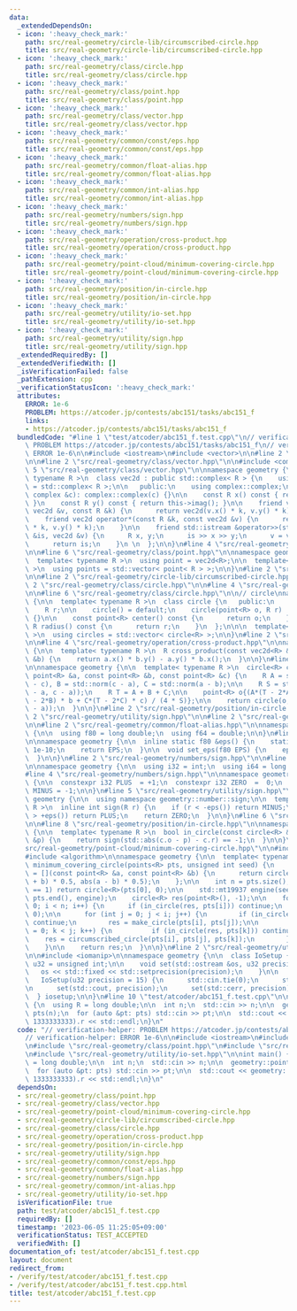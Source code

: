 ```yaml
---
data:
  _extendedDependsOn:
  - icon: ':heavy_check_mark:'
    path: src/real-geometry/circle-lib/circumscribed-circle.hpp
    title: src/real-geometry/circle-lib/circumscribed-circle.hpp
  - icon: ':heavy_check_mark:'
    path: src/real-geometry/class/circle.hpp
    title: src/real-geometry/class/circle.hpp
  - icon: ':heavy_check_mark:'
    path: src/real-geometry/class/point.hpp
    title: src/real-geometry/class/point.hpp
  - icon: ':heavy_check_mark:'
    path: src/real-geometry/class/vector.hpp
    title: src/real-geometry/class/vector.hpp
  - icon: ':heavy_check_mark:'
    path: src/real-geometry/common/const/eps.hpp
    title: src/real-geometry/common/const/eps.hpp
  - icon: ':heavy_check_mark:'
    path: src/real-geometry/common/float-alias.hpp
    title: src/real-geometry/common/float-alias.hpp
  - icon: ':heavy_check_mark:'
    path: src/real-geometry/common/int-alias.hpp
    title: src/real-geometry/common/int-alias.hpp
  - icon: ':heavy_check_mark:'
    path: src/real-geometry/numbers/sign.hpp
    title: src/real-geometry/numbers/sign.hpp
  - icon: ':heavy_check_mark:'
    path: src/real-geometry/operation/cross-product.hpp
    title: src/real-geometry/operation/cross-product.hpp
  - icon: ':heavy_check_mark:'
    path: src/real-geometry/point-cloud/minimum-covering-circle.hpp
    title: src/real-geometry/point-cloud/minimum-covering-circle.hpp
  - icon: ':heavy_check_mark:'
    path: src/real-geometry/position/in-circle.hpp
    title: src/real-geometry/position/in-circle.hpp
  - icon: ':heavy_check_mark:'
    path: src/real-geometry/utility/io-set.hpp
    title: src/real-geometry/utility/io-set.hpp
  - icon: ':heavy_check_mark:'
    path: src/real-geometry/utility/sign.hpp
    title: src/real-geometry/utility/sign.hpp
  _extendedRequiredBy: []
  _extendedVerifiedWith: []
  _isVerificationFailed: false
  _pathExtension: cpp
  _verificationStatusIcon: ':heavy_check_mark:'
  attributes:
    ERROR: 1e-6
    PROBLEM: https://atcoder.jp/contests/abc151/tasks/abc151_f
    links:
    - https://atcoder.jp/contests/abc151/tasks/abc151_f
  bundledCode: "#line 1 \"test/atcoder/abc151_f.test.cpp\"\n// verification-helper:\
    \ PROBLEM https://atcoder.jp/contests/abc151/tasks/abc151_f\n// verification-helper:\
    \ ERROR 1e-6\n\n#include <iostream>\n#include <vector>\n\n#line 2 \"src/real-geometry/class/point.hpp\"\
    \n\n#line 2 \"src/real-geometry/class/vector.hpp\"\n\n#include <complex>\n#line\
    \ 5 \"src/real-geometry/class/vector.hpp\"\n\nnamespace geometry {\n\n  template<\
    \ typename R >\n  class vec2d : public std::complex< R > {\n    using complex\
    \ = std::complex< R >;\n\n   public:\n    using complex::complex;\n\n    vec2d(const\
    \ complex &c): complex::complex(c) {}\n\n    const R x() const { return this->real();\
    \ }\n    const R y() const { return this->imag(); }\n\n    friend vec2d operator*(const\
    \ vec2d &v, const R &k) {\n      return vec2d(v.x() * k, v.y() * k);\n    }\n\n\
    \    friend vec2d operator*(const R &k, const vec2d &v) {\n      return vec2d(v.x()\
    \ * k, v.y() * k);\n    }\n\n    friend std::istream &operator>>(std::istream\
    \ &is, vec2d &v) {\n      R x, y;\n      is >> x >> y;\n      v = vec2d(x, y);\n\
    \      return is;\n    }\n \n  };\n\n}\n#line 4 \"src/real-geometry/class/point.hpp\"\
    \n\n#line 6 \"src/real-geometry/class/point.hpp\"\n\nnamespace geometry {\n\n\
    \  template< typename R >\n  using point = vec2d<R>;\n\n  template< typename R\
    \ >\n  using points = std::vector< point< R > >;\n\n}\n#line 2 \"src/real-geometry/point-cloud/minimum-covering-circle.hpp\"\
    \n\n#line 2 \"src/real-geometry/circle-lib/circumscribed-circle.hpp\"\n\n#line\
    \ 2 \"src/real-geometry/class/circle.hpp\"\n\n#line 4 \"src/real-geometry/class/circle.hpp\"\
    \n\n#line 6 \"src/real-geometry/class/circle.hpp\"\n\n// circle\nnamespace geometry\
    \ {\n\n  template< typename R >\n  class circle {\n   public:\n    point<R> o;\n\
    \    R r;\n\n    circle() = default;\n    circle(point<R> o, R r) : o(o), r(r)\
    \ {}\n\n    const point<R> center() const {\n      return o;\n    }\n\n    const\
    \ R radius() const {\n      return r;\n    }\n  };\n\n\n  template< typename R\
    \ >\n  using circles = std::vector< circle<R> >;\n\n}\n#line 2 \"src/real-geometry/operation/cross-product.hpp\"\
    \n\n#line 4 \"src/real-geometry/operation/cross-product.hpp\"\n\nnamespace geometry\
    \ {\n\n  template< typename R >\n  R cross_product(const vec2d<R> &a, const vec2d<R>\
    \ &b) {\n    return a.x() * b.y() - a.y() * b.x();\n  }\n\n}\n#line 6 \"src/real-geometry/circle-lib/circumscribed-circle.hpp\"\
    \n\nnamespace geometry {\n\n  template< typename R >\n  circle<R> circumscribed_circle(const\
    \ point<R> &a, const point<R> &b, const point<R> &c) {\n    R A = std::norm(b\
    \ - c), B = std::norm(c - a), C = std::norm(a - b);\n\n    R S = std::norm(cross_product<R>(b\
    \ - a, c - a));\n    R T = A + B + C;\n\n    point<R> o{(A*(T - 2*A) * a + B*(T\
    \ - 2*B) * b + C*(T - 2*C) * c) / (4 * S)};\n\n    return circle(o, std::abs(o\
    \ - a));\n  }\n\n}\n#line 2 \"src/real-geometry/position/in-circle.hpp\"\n\n#line\
    \ 2 \"src/real-geometry/utility/sign.hpp\"\n\n#line 2 \"src/real-geometry/common/const/eps.hpp\"\
    \n\n#line 2 \"src/real-geometry/common/float-alias.hpp\"\n\nnamespace geometry\
    \ {\n\n  using f80 = long double;\n  using f64 = double;\n\n}\n#line 4 \"src/real-geometry/common/const/eps.hpp\"\
    \n\nnamespace geometry {\n\n  inline static f80 &eps() {\n    static f80 EPS =\
    \ 1e-10;\n    return EPS;\n  }\n\n  void set_eps(f80 EPS) {\n    eps() = EPS;\n\
    \  }\n\n}\n#line 2 \"src/real-geometry/numbers/sign.hpp\"\n\n#line 2 \"src/real-geometry/common/int-alias.hpp\"\
    \n\nnamespace geometry {\n\n  using i32 = int;\n  using i64 = long long;\n\n}\n\
    #line 4 \"src/real-geometry/numbers/sign.hpp\"\n\nnamespace geometry::number::sign\
    \ {\n\n  constexpr i32 PLUS  = +1;\n  constexpr i32 ZERO  =  0;\n  constexpr i32\
    \ MINUS = -1;\n\n}\n#line 5 \"src/real-geometry/utility/sign.hpp\"\n\nnamespace\
    \ geometry {\n\n  using namespace geometry::number::sign;\n\n  template< typename\
    \ R >\n  inline int sign(R r) {\n    if (r < -eps()) return MINUS;\n    if (r\
    \ > +eps()) return PLUS;\n    return ZERO;\n  }\n\n}\n#line 6 \"src/real-geometry/position/in-circle.hpp\"\
    \n\n#line 8 \"src/real-geometry/position/in-circle.hpp\"\n\nnamespace geometry\
    \ {\n\n  template< typename R >\n  bool in_circle(const circle<R> &c, const point<R>\
    \ &p) {\n    return sign(std::abs(c.o - p) - c.r) == -1;\n  }\n\n}\n#line 7 \"\
    src/real-geometry/point-cloud/minimum-covering-circle.hpp\"\n\n#include <random>\n\
    #include <algorithm>\n\nnamespace geometry {\n\n  template< typename R >\n  circle<R>\
    \ minimum_covering_circle(points<R> pts, unsigned int seed) {\n    auto make_circle\
    \ = [](const point<R> &a, const point<R> &b) {\n      return circle<R>(point<R>(a\
    \ + b) * 0.5, abs(a - b) * 0.5);\n    };\n\n    int n = pts.size();\n    if (n\
    \ == 1) return circle<R>(pts[0], 0);\n\n    std::mt19937 engine(seed);\n    std::shuffle(pts.begin(),\
    \ pts.end(), engine);\n    circle<R> res(point<R>(), -1);\n\n    for (int i =\
    \ 0; i < n; i++) {\n      if (in_circle(res, pts[i])) continue;\n      res = circle<R>(pts[i],\
    \ 0);\n\n      for (int j = 0; j < i; j++) {\n        if (in_circle(res, pts[j]))\
    \ continue;\n        res = make_circle(pts[i], pts[j]);\n\n        for (int k\
    \ = 0; k < j; k++) {\n          if (in_circle(res, pts[k])) continue;\n      \
    \    res = circumscribed_circle(pts[i], pts[j], pts[k]);\n        }\n      }\n\
    \    }\n\n    return res;\n  }\n\n}\n#line 2 \"src/real-geometry/utility/io-set.hpp\"\
    \n\n#include <iomanip>\n\nnamespace geometry {\n\n  class IoSetup {\n    using\
    \ u32 = unsigned int;\n\n    void set(std::ostream &os, u32 precision) {\n   \
    \   os << std::fixed << std::setprecision(precision);\n    }\n\n   public:\n \
    \   IoSetup(u32 precision = 15) {\n      std::cin.tie(0);\n      std::ios::sync_with_stdio(0);\n\
    \n      set(std::cout, precision);\n      set(std::cerr, precision);\n    }\n\
    \  } iosetup;\n\n}\n#line 10 \"test/atcoder/abc151_f.test.cpp\"\n\nint main()\
    \ {\n  using R = long double;\n\n  int n;\n  std::cin >> n;\n\n  geometry::points<R>\
    \ pts(n);\n  for (auto &pt: pts) std::cin >> pt;\n\n  std::cout << geometry::minimum_covering_circle(pts,\
    \ 1333333333).r << std::endl;\n}\n"
  code: "// verification-helper: PROBLEM https://atcoder.jp/contests/abc151/tasks/abc151_f\n\
    // verification-helper: ERROR 1e-6\n\n#include <iostream>\n#include <vector>\n\
    \n#include \"src/real-geometry/class/point.hpp\"\n#include \"src/real-geometry/point-cloud/minimum-covering-circle.hpp\"\
    \n#include \"src/real-geometry/utility/io-set.hpp\"\n\nint main() {\n  using R\
    \ = long double;\n\n  int n;\n  std::cin >> n;\n\n  geometry::points<R> pts(n);\n\
    \  for (auto &pt: pts) std::cin >> pt;\n\n  std::cout << geometry::minimum_covering_circle(pts,\
    \ 1333333333).r << std::endl;\n}\n"
  dependsOn:
  - src/real-geometry/class/point.hpp
  - src/real-geometry/class/vector.hpp
  - src/real-geometry/point-cloud/minimum-covering-circle.hpp
  - src/real-geometry/circle-lib/circumscribed-circle.hpp
  - src/real-geometry/class/circle.hpp
  - src/real-geometry/operation/cross-product.hpp
  - src/real-geometry/position/in-circle.hpp
  - src/real-geometry/utility/sign.hpp
  - src/real-geometry/common/const/eps.hpp
  - src/real-geometry/common/float-alias.hpp
  - src/real-geometry/numbers/sign.hpp
  - src/real-geometry/common/int-alias.hpp
  - src/real-geometry/utility/io-set.hpp
  isVerificationFile: true
  path: test/atcoder/abc151_f.test.cpp
  requiredBy: []
  timestamp: '2023-06-05 11:25:05+09:00'
  verificationStatus: TEST_ACCEPTED
  verifiedWith: []
documentation_of: test/atcoder/abc151_f.test.cpp
layout: document
redirect_from:
- /verify/test/atcoder/abc151_f.test.cpp
- /verify/test/atcoder/abc151_f.test.cpp.html
title: test/atcoder/abc151_f.test.cpp
---
```


